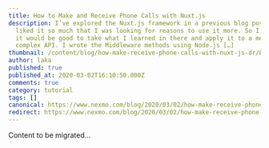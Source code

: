 ```yaml
---
title: How to Make and Receive Phone Calls with Nuxt.js
description: I’ve explored the Nuxt.js framework in a previous blog post, and I
  liked it so much that I was looking for reasons to use it more. So I thought
  it would be good to take what I learned in there and apply it to a more
  complex API. I wrote the Middleware methods using Node.js […]
thumbnail: /content/blog/how-make-receive-phone-calls-with-nuxt-js-dr/E_Calls_Nuxt-js_1200x600.png
author: laka
published: true
published_at: 2020-03-02T16:10:50.000Z
comments: true
category: tutorial
tags: []
canonical: https://www.nexmo.com/blog/2020/03/02/how-make-receive-phone-calls-with-nuxt-js-dr
redirect: https://www.nexmo.com/blog/2020/03/02/how-make-receive-phone-calls-with-nuxt-js-dr
---
```


Content to be migrated...

